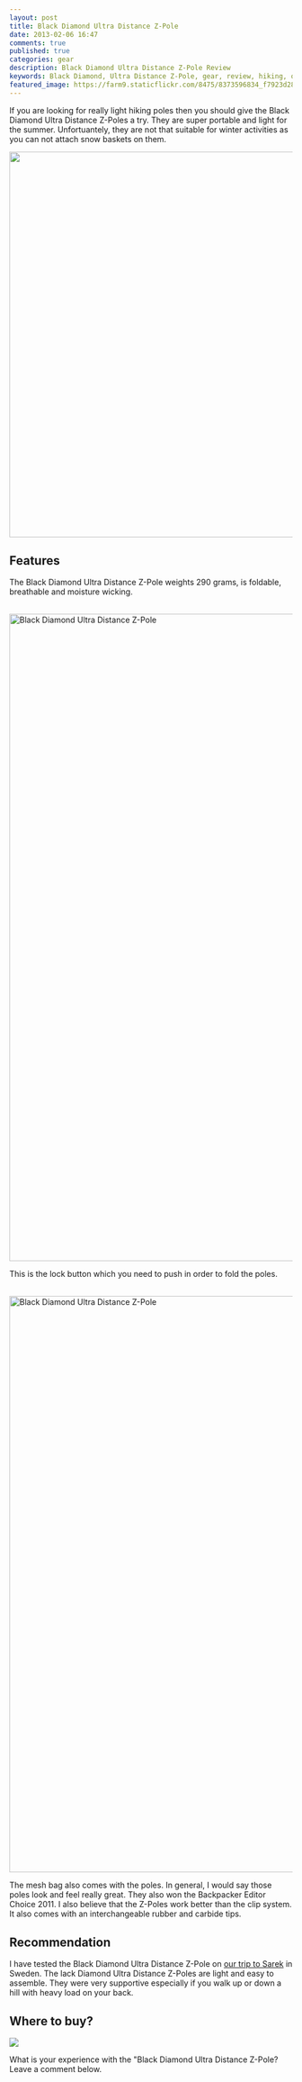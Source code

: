```yaml
---
layout: post
title: Black Diamond Ultra Distance Z-Pole
date: 2013-02-06 16:47
comments: true
published: true
categories: gear
description: Black Diamond Ultra Distance Z-Pole Review
keywords: Black Diamond, Ultra Distance Z-Pole, gear, review, hiking, outdoors
featured_image: https://farm9.staticflickr.com/8475/8373596834_f7923d2831_b.jpg
---
```

If you are looking for really light hiking poles then you should give the Black Diamond Ultra Distance Z-Poles a try. They are super portable and light for the summer. Unfortuantely, they are not that suitable for winter activities as you can not attach snow baskets on them.

<a href="https://www.flickr.com/photos/90204224@N07/8449891659"><img src="https://farm9.staticflickr.com/8505/8449891659_dbe8b1b352_b.jpg" width="1024" height="685"></a>
<!--more-->

## Features
The Black Diamond Ultra Distance Z-Pole weights 290 grams, is foldable, breathable and moisture wicking.<br><br>

<img src="http://farm9.staticflickr.com/8222/8450978018_604871950b_o.jpg" width="1150" alt="Black Diamond Ultra Distance Z-Pole"><br>

This is the lock button which you need to push in order to fold the poles.<br><br>

<a href="https://www.flickr.com/photos/90204224@N07/8449890395" title="Black Diamond Ultra Distance Z-Pole"><img src="https://farm9.staticflickr.com/8235/8449890395_5c07ac00d6_b.jpg" width="957" height="1024" alt="Black Diamond Ultra Distance Z-Pole"></a><br>

The mesh bag also comes with the poles. In general, I would say those poles look and feel really great. They also won the Backpacker Editor Choice 2011. I also believe that the Z-Poles work better than the clip system. It also comes with an interchangeable rubber and carbide tips.

## Recommendation
I have tested the Black Diamond Ultra Distance Z-Pole on <a href="http://hikeventures.com/hiking-and-packrafting-in-sarek-day-1/" target="_self">our trip to Sarek</a> in Sweden. The lack Diamond Ultra Distance Z-Poles are light and easy to assemble. They were very supportive especially if you walk up or down a hill with heavy load on your back.

## Where to buy?
<a rel="nofollow" href="http://www.amazon.com/gp/product/B008V0C4VO/ref=as_li_tl?ie=UTF8&camp=1789&creative=9325&creativeASIN=B008V0C4VO&linkCode=as2&tag=hikeve-20&linkId=SJECAUMAYYAUC2NZ"><img border="0" src="http://ws-na.amazon-adsystem.com/widgets/q?_encoding=UTF8&ASIN=B008V0C4VO&Format=_SL250_&ID=AsinImage&MarketPlace=US&ServiceVersion=20070822&WS=1&tag=hikeve-20" ></a><img src="http://ir-na.amazon-adsystem.com/e/ir?t=hikeve-20&l=as2&o=1&a=B008V0C4VO" width="1" height="1" border="0" alt="" style="border:none !important; margin:0px !important;" />


What is your experience with the "Black Diamond Ultra Distance Z-Pole? Leave a comment below.